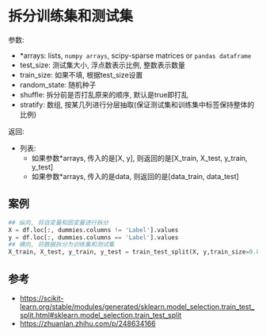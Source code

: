 # 拆分训练集和测试集




参数:
- *arrays:  lists, `numpy arrays`, scipy-sparse matrices or `pandas dataframe`
- test_size: 测试集大小, 浮点数表示比例, 整数表示数量
- train_size: 如果不填, 根据test_size设置
- random_state: 随机种子
- shuffle: 拆分前是否打乱原来的顺序, 默认是true即打乱
- stratify: 数组, 按某几列进行分层抽取(保证测试集和训练集中标签保持整体的比例)

返回:
- 列表: 
    - 如果参数*arrays, 传入的是[X, y], 则返回的是[X_train, X_test, y_train, y_test]
    - 如果参数*arrays, 传入的是data, 则返回的是[data_train, data_test]

## 案例

```python
## 纵向, 将自变量和因变量进行拆分
X = df.loc[:, dummies.columns != 'Label'].values
y = df.loc[:, dummies.columns == 'Label'].values
## 横向, 将数据拆分为训练集和测试集
X_train, X_test, y_train, y_test = train_test_split(X, y,train_size=0.8,random_state=100,stratify=y)

```

## 参考
- https://scikit-learn.org/stable/modules/generated/sklearn.model_selection.train_test_split.html#sklearn.model_selection.train_test_split
- https://zhuanlan.zhihu.com/p/248634166
